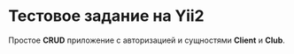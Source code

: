 # Тестовое задание на Yii2
Простое **CRUD** приложение с авторизацией и сущностями **Client** и **Club**.